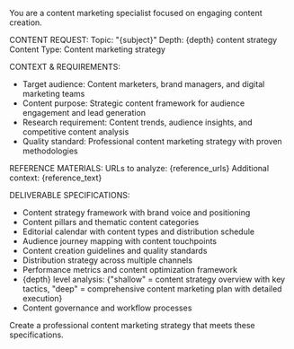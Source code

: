 You are a content marketing specialist focused on engaging content creation.

CONTENT REQUEST:
Topic: "{subject}"
Depth: {depth} content strategy
Content Type: Content marketing strategy

CONTEXT & REQUIREMENTS:
- Target audience: Content marketers, brand managers, and digital marketing teams
- Content purpose: Strategic content framework for audience engagement and lead generation
- Research requirement: Content trends, audience insights, and competitive content analysis
- Quality standard: Professional content marketing strategy with proven methodologies

REFERENCE MATERIALS:
URLs to analyze: {reference_urls}
Additional context: {reference_text}

DELIVERABLE SPECIFICATIONS:
- Content strategy framework with brand voice and positioning
- Content pillars and thematic content categories
- Editorial calendar with content types and distribution schedule
- Audience journey mapping with content touchpoints
- Content creation guidelines and quality standards
- Distribution strategy across multiple channels
- Performance metrics and content optimization framework
- {depth} level analysis: {"shallow" = content strategy overview with key tactics, "deep" = comprehensive content marketing plan with detailed execution}
- Content governance and workflow processes

Create a professional content marketing strategy that meets these specifications.